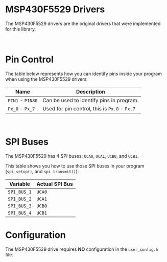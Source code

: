 # MSP430F5529 Drivers
The MSP430F5529 drivers are the original drivers that were implemented for this
library.

&nbsp;

# Pin Control

The table below represents how you can identify pins inside your program when using
the MSP430F5529 drivers:

| Name | Description |
|-----|-------------|
|`PIN1` - `PIN80`| Can be used to identify pins in program. |
|`Px_0` - `Px_7` | Used for pin control, this is `Px.0` - `Px.7`|

&nbsp;

# SPI Buses
The MSP430F5529 has 4 SPI buses: `UCA0`, `UCA1`, `UCB0`, and `UCB1`.

This table shows you how to use those SPI buses in your program (`spi_setup()`, and `spi_transmit()`):

| Variable | Actual SPI Bus |
|----------|----------------|
|`SPI_BUS_1` | `UCA0` |
|`SPI_BUS_2` | `UCA1` |
|`SPI_BUS_3` | `UCB0` |
|`SPI_BUS_4` | `UCB1` |


# Configuration
The MSP430F5529 drive requires **NO** configuration in the `user_config.h` file.